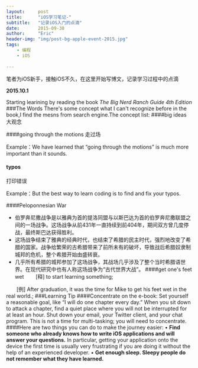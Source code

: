 ```yaml
---
layout:     post
title:      "iOS学习笔记-"
subtitle:   "记录iOS入门的点滴"
date:       2015-09-30
author:     "Eric"
header-img: "img/post-bg-apple-event-2015.jpg"
tags:
    - 编程
    - iOS
    
---
```


笔者为iOS新手，接触iOS不久，在这里开始写博文，记录学习过程中的点滴

**2015.10.1**

Starting learining by reading the book *The Big Nerd Ranch Guide 4th Edition*
###The Words
There's some concept what I can't recognize before in the book,I find the mesns from search engine.The concept list:
####big ideas
大观念
	
####going through the motions
走过场 

Example：We have learned that “going through the motions” is much more important than it sounds. 
	
#### typos
打印错误 

Example：But the best way to learn coding is to find and fix your typos. 
	
####Peloponnesian War
* 伯罗奔尼撒战争是以雅典为首的提洛同盟与以斯巴达为首的伯罗奔尼撒联盟之间的一场战争。这场战争从前431年一直持续到前404年，期间双方曾几度停战，最终斯巴达获得胜利。
* 这场战争结束了雅典的经典时代，也结束了希腊的民主时代，强烈地改变了希腊的国家。战争给繁荣的古希腊带来了前所未有的破坏，导致战后希腊奴隶制城邦的危机，整个希腊开始由盛转衰。
* 几乎所有希腊的城邦参加了这场战争，其战场几乎涉及了整个当时希腊语世界。在现代研究中也有人称这场战争为“古代世界大战”。
####get one's feet wet
　　[释] to start learning something;

　　[例] After graduation, it was the time for Mike to get his feet wet in the real world.;
###Learning Tip
####Concentrate on the e-book:
Set yourself a reasonable goal, like “I will do one chapter every day.” When you sit down to attack a chapter, find a quiet place where you will not be interrupted for at least an hour. Shut down your email, your Twitter client, and your chat program. This is not a time for multi-tasking; you will need to concentrate.
####Here are two things you can do to make the journey easier:• **Find someone who already knows how to write iOS applications and will answer your questions.** In particular, getting your application onto the device the first time is usually very frustrating if you are doing it without the help of an experienced developer.• **Get enough sleep. Sleepy people do not remember what they have learned.**
